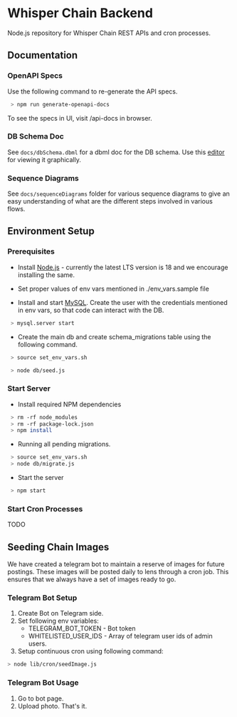 # Whisper Chain Backend
Node.js repository for Whisper Chain REST APIs and cron processes.

## Documentation
### OpenAPI Specs
Use the following command to re-generate the API specs.
```sh
 > npm run generate-openapi-docs
```

To see the specs in UI, visit <domain>/api-docs in browser.

### DB Schema Doc
See `docs/dbSchema.dbml` for a dbml doc for the DB schema. Use this [editor](https://dbdiagram.io/d) for viewing it graphically.

### Sequence Diagrams
See `docs/sequenceDiagrams` folder for various sequence diagrams to give an easy understanding of what are the different steps involved in various flows.

## Environment Setup

### Prerequisites
* Install [Node.js](https://nodejs.org/en/download/) - currently the latest LTS version is 18 and we encourage installing the same.

* Set proper values of env vars mentioned in ./env_vars.sample file

* Install and start [MySQL](https://www.mysql.com/downloads/). Create the user with the credentials mentioned in env vars, so that code can interact with the DB.
```sh
 > mysql.server start
```

* Create the main db and create schema_migrations table using the following command.
```sh
 > source set_env_vars.sh

 > node db/seed.js
```

### Start Server
* Install required NPM dependencies
```sh
 > rm -rf node_modules
 > rm -rf package-lock.json
 > npm install
```

* Running all pending migrations.
```sh
 > source set_env_vars.sh
 > node db/migrate.js
```

* Start the server
```sh
 > npm start
```
### Start Cron Processes
TODO

## Seeding Chain Images
We have created a telegram bot to maintain a reserve of images for future postings.
These images will be posted daily to lens through a cron job. This ensures that we always have a set of images ready to go.

### Telegram Bot Setup
1. Create Bot on Telegram side.
2. Set following env variables:
   - TELEGRAM_BOT_TOKEN - Bot token
   - WHITELISTED_USER_IDS - Array of telegram user ids of admin users.
3. Setup continuous cron using following command:
```sh
> node lib/cron/seedImage.js
```

### Telegram Bot Usage
1. Go to bot page.
2. Upload photo. That's it.
